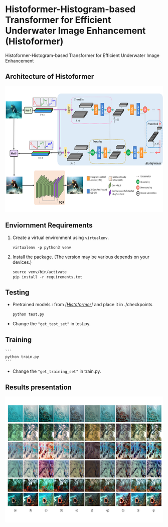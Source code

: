 # Histoformer-Histogram-based Transformer for Efficient Underwater Image Enhancement (Histoformer)
Histoformer-Histogram-based Transformer for Efficient Underwater Image Enhancement

## Architecture of Histoformer
<img src="./Figure/Architecture_histoformer.png" width = "800" height = "400" div align=center />

## Enviornment Requirements
1. Create a virtual environment using `virtualenv`.
    ```
    virtualenv -p python3 venv
    ```
2. Install the package. (The version may be various depends on your devices.)
    ```
    source venv/bin/activate
    pip install -r requirements.txt
    ```
## Testing
*  Pretrained models : from *[[Histoformer](https://drive.google.com/file/d/1pDk4z7PuovlXIqj2nT-ENRzxSF6QQPSy/view?usp=drive_link)]* and place it in ./checkpoints <br>

    ```
    python test.py
    ```
*  Change the `"get_test_set"` in test.py. <br>

## Training
    ```
    python train.py
    ```
*  Change the `"get_training_set"` in train.py. <br>
## Results presentation
<img src="./Figure/results.png" width = "800" height = "400" div align=center />
